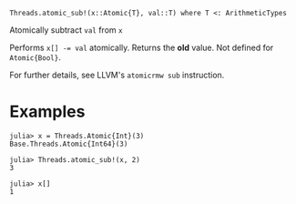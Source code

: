 ```
Threads.atomic_sub!(x::Atomic{T}, val::T) where T <: ArithmeticTypes
```

Atomically subtract `val` from `x`

Performs `x[] -= val` atomically. Returns the **old** value. Not defined for `Atomic{Bool}`.

For further details, see LLVM's `atomicrmw sub` instruction.

# Examples

```jldoctest
julia> x = Threads.Atomic{Int}(3)
Base.Threads.Atomic{Int64}(3)

julia> Threads.atomic_sub!(x, 2)
3

julia> x[]
1
```
